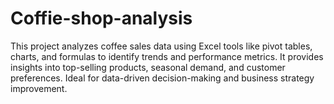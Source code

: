 # Coffie-shop-analysis
This project analyzes coffee sales data using Excel tools like pivot tables, charts, and formulas to identify trends and performance metrics. It provides insights into top-selling products, seasonal demand, and customer preferences. Ideal for data-driven decision-making and business strategy improvement.
